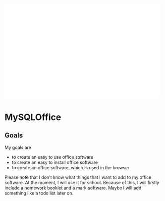 ![Logo](assets/logo-white.svg)

# MySQLOffice

## Goals

My goals are

-   to create an easy to use office software
-   to create an easy to install office software
-   to create an office software, which is used in the browser

Please note that I don't know what things that I want to add to my office software. At the moment, I will use it for school. Because of this, I will firstly include a homework booklet and a mark software. Maybe I will add something like a todo list later on.
